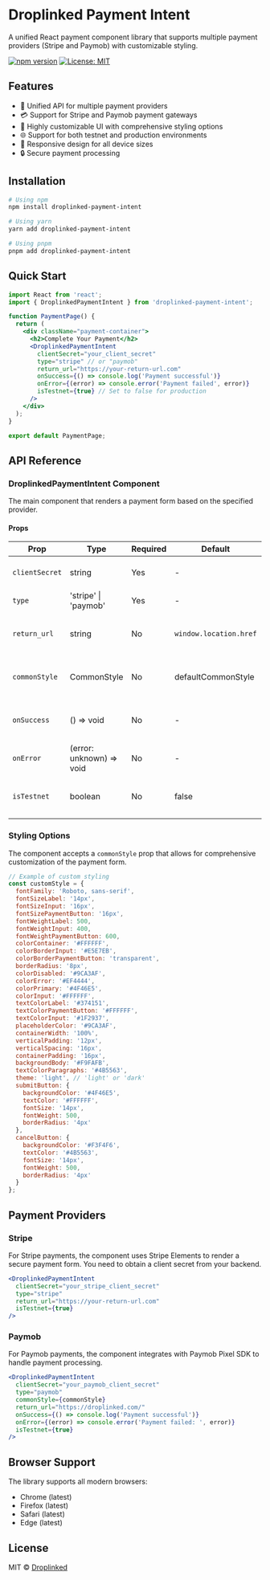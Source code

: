 # Droplinked Payment Intent

A unified React payment component library that supports multiple payment providers (Stripe and Paymob) with customizable styling.

[![npm version](https://img.shields.io/npm/v/droplinked-payment-intent.svg)](https://www.npmjs.com/package/droplinked-payment-intent)
[![License: MIT](https://img.shields.io/badge/License-MIT-blue.svg)](https://opensource.org/licenses/MIT)

## Features

- 🔄 Unified API for multiple payment providers
- 💳 Support for Stripe and Paymob payment gateways
- 🎨 Highly customizable UI with comprehensive styling options
- 🌐 Support for both testnet and production environments
- 📱 Responsive design for all device sizes
- 🔒 Secure payment processing

## Installation

```bash
# Using npm
npm install droplinked-payment-intent

# Using yarn
yarn add droplinked-payment-intent

# Using pnpm
pnpm add droplinked-payment-intent
```

## Quick Start

```jsx
import React from 'react';
import { DroplinkedPaymentIntent } from 'droplinked-payment-intent';

function PaymentPage() {
  return (
    <div className="payment-container">
      <h2>Complete Your Payment</h2>
      <DroplinkedPaymentIntent
        clientSecret="your_client_secret"
        type="stripe" // or "paymob"
        return_url="https://your-return-url.com"
        onSuccess={() => console.log('Payment successful')}
        onError={(error) => console.error('Payment failed', error)}
        isTestnet={true} // Set to false for production
      />
    </div>
  );
}

export default PaymentPage;
```

## API Reference

### DroplinkedPaymentIntent Component

The main component that renders a payment form based on the specified provider.

#### Props

| Prop | Type | Required | Default | Description |
|------|------|----------|---------|-------------|
| `clientSecret` | string | Yes | - | Secret key for payment authentication |
| `type` | 'stripe' \| 'paymob' | Yes | - | Payment provider type |
| `return_url` | string | No | `window.location.href` | URL to redirect after payment completion |
| `commonStyle` | CommonStyle | No | defaultCommonStyle | Styling options for the payment component |
| `onSuccess` | () => void | No | - | Callback function on successful payment |
| `onError` | (error: unknown) => void | No | - | Callback function on payment error |
| `isTestnet` | boolean | No | false | Indicates whether the payment is in testnet mode |

### Styling Options

The component accepts a `commonStyle` prop that allows for comprehensive customization of the payment form.

```jsx
// Example of custom styling
const customStyle = {
  fontFamily: 'Roboto, sans-serif',
  fontSizeLabel: '14px',
  fontSizeInput: '16px',
  fontSizePaymentButton: '16px',
  fontWeightLabel: 500,
  fontWeightInput: 400,
  fontWeightPaymentButton: 600,
  colorContainer: '#FFFFFF',
  colorBorderInput: '#E5E7EB',
  colorBorderPaymentButton: 'transparent',
  borderRadius: '8px',
  colorDisabled: '#9CA3AF',
  colorError: '#EF4444',
  colorPrimary: '#4F46E5',
  colorInput: '#FFFFFF',
  textColorLabel: '#374151',
  textColorPaymentButton: '#FFFFFF',
  textColorInput: '#1F2937',
  placeholderColor: '#9CA3AF',
  containerWidth: '100%',
  verticalPadding: '12px',
  verticalSpacing: '16px',
  containerPadding: '16px',
  backgroundBody: '#F9FAFB',
  textColorParagraphs: '#4B5563',
  theme: 'light', // 'light' or 'dark'
  submitButton: {
    backgroundColor: '#4F46E5',
    textColor: '#FFFFFF',
    fontSize: '14px',
    fontWeight: 500,
    borderRadius: '4px'
  },
  cancelButton: {
    backgroundColor: '#F3F4F6',
    textColor: '#4B5563',
    fontSize: '14px',
    fontWeight: 500,
    borderRadius: '4px'
  }
};
```

## Payment Providers

### Stripe

For Stripe payments, the component uses Stripe Elements to render a secure payment form. You need to obtain a client secret from your backend.

```jsx
<DroplinkedPaymentIntent
  clientSecret="your_stripe_client_secret"
  type="stripe"
  return_url="https://your-return-url.com"
  isTestnet={true}
/>
```

### Paymob

For Paymob payments, the component integrates with Paymob Pixel SDK to handle payment processing.

```jsx
<DroplinkedPaymentIntent
  clientSecret="your_paymob_client_secret"
  type="paymob"
  commonStyle={commonStyle}
  return_url="https://droplinked.com/"
  onSuccess={() => console.log('Payment successful')}
  onError={(error) => console.error('Payment failed: ', error)}    
  isTestnet={true}
/>
```

## Browser Support

The library supports all modern browsers:

- Chrome (latest)
- Firefox (latest)
- Safari (latest)
- Edge (latest)

## License

MIT © [Droplinked](https://droplinked.com)
